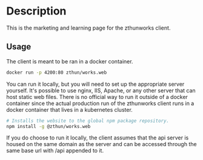# Description

This is the marketing and learning page for the zthunworks client.

## Usage

The client is meant to be ran in a docker container.

```sh
docker run -p 4200:80 zthun/works.web
```

You can run it locally, but you will need to set up the appropriate server yourself. It's possible to use nginx, IIS, Apache, or any other server that can host static web files. There is no official way to run it outside of a docker container since the actual production run of the zthunworks client runs in a docker container that lives in a kubernetes cluster.

```sh
# Installs the website to the global npm package repository.
npm install -g @zthun/works.web
```

If you do choose to run it locally, the client assumes that the api server is housed on the same domain as the server and can be accessed through the same base url with /api appended to it.
